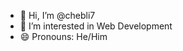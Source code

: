- 👋 Hi, I’m @chebli7
- 👀 I’m interested in Web Development
- 😄 Pronouns: He/Him


<!---
chebli7/chebli7 is a ✨ special ✨ repository because its `README.md` (this file) appears on your GitHub profile.
You can click the Preview link to take a look at your changes.
--->
